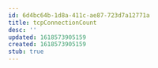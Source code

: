 ```yaml
---
id: 6d4bc64b-1d8a-411c-ae87-723d7a12771a
title: tcpConnectionCount
desc: ''
updated: 1618573905159
created: 1618573905159
stub: true
---
```


